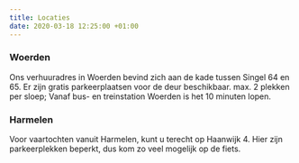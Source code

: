 ```yaml
---
title: Locaties
date: 2020-03-18 12:25:00 +01:00
---
```


### Woerden

Ons verhuuradres in Woerden bevind zich aan de kade tussen Singel 64 en 65. Er zijn gratis parkeerplaatsen voor de deur beschikbaar.
max. 2 plekken per sloep; 
Vanaf bus- en treinstation Woerden is het 10 minuten lopen.

### Harmelen

Voor vaartochten vanuit Harmelen, kunt u terecht op Haanwijk 4. Hier zijn parkeerplekken beperkt, dus kom zo veel mogelijk op de fiets.
